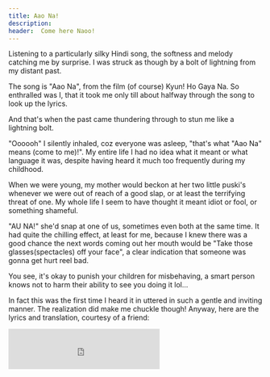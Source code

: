 ```yaml
---
title: Aao Na!
description: 
header:  Come here Naoo!
---
```

Listening to a particularly silky Hindi song, the softness and melody catching me by surprise. I was struck as though by a bolt of lightning from my distant past. 

The song is "Aao Na", from the film (of course) Kyun! Ho Gaya Na. So enthralled was I, that it took me only till about halfway through the song to look up the lyrics. 

And that's when the past came thundering through to stun me like a lightning bolt. 

"Oooooh" I silently inhaled, coz everyone was asleep, "that's what "Aao Na" means (come to me)!". My entire life I had no idea what it meant or what language it was, despite having heard it much too frequently during my childhood.

When we were young, my mother would beckon at her two little puski's whenever we were out of reach of a good slap, or at least the terrifying threat of one.  My whole life I seem to have thought it meant idiot or fool, or something shameful. 

"AU NA!" she'd snap at one of us, sometimes even both at the same time. It had quite the chilling effect, at least for me, because I knew there was a good chance the next words coming out her mouth would be "Take those glasses(spectacles) off your face", a clear indication that someone was gonna get hurt reel bad. 

You see, it's okay to punish your children for misbehaving, a smart person knows not to harm their ability to see you doing it lol...

In fact this was the first time I heard it in uttered in such a gentle and inviting manner. The realization did make me chuckle though! Anyway, here are the lyrics and translation, courtesy of a friend:

<iframe src="https://open.spotify.com/embed/track/1OdIiuGt2DMOa1oOReao7V" width="300" height="80" frameborder="0" allowtransparency="true"></iframe>